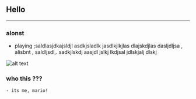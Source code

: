 ## Hello

---

### alonst
- playing ;saldlasjdkajsldjl asdkjsladlk jasdlkjlkjlas dlajskdjlas dasljdljsa , alisbnt , saldljsdl,. sadkjlskdj aasjdl jslkj lkdjsal jdlskjalj dlskj


![alt text](hulk.jpg)




### who this ??? 

    - its me, mario!
